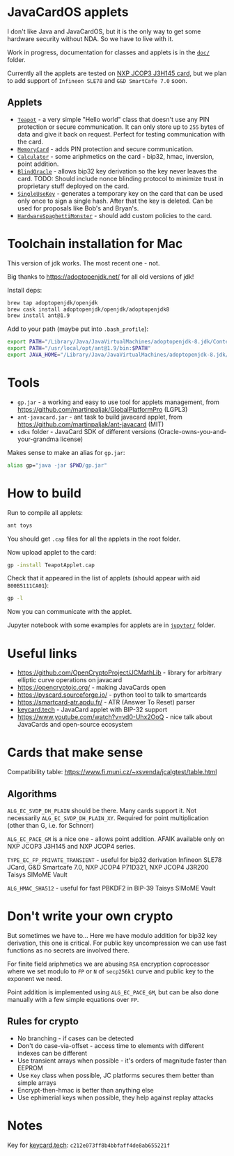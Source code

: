 # JavaCardOS applets

I don't like Java and JavaCardOS, but it is the only way to get some hardware security without NDA. So we have to live with it.

Work in progress, documentation for classes and applets is in the [`doc/`](./doc) folder.

Currently all the applets are tested on [NXP JCOP3 J3H145 card](https://www.smartcardfocus.com/shop/ilp/id~879/nxp-j3h145-dual-interface-java-card-144k/p/index.shtml), but we plan to add support of `Infineon SLE78` and `G&D SmartCafe 7.0` soon.

## Applets

- [`Teapot`](./doc/Teapot.md) - a very simple "Hello world" class that doesn't use any PIN protection or secure communication. It can only store up to `255` bytes of data and give it back on request. Perfect for testing communication with the card.
- [`MemoryCard`](./doc/MemoryCard.md) - adds PIN protection and secure communication.
- [`Calculator`](./doc/Calculator.md) - some ariphmetics on the card - bip32, hmac, inversion, point addition.
- [`BlindOracle`](./doc/BlindOracle.md) - allows bip32 key derivation so the key never leaves the card. TODO: Should include nonce blinding protocol to minimize trust in proprietary stuff deployed on the card.
- [`SingleUseKey`](./doc/SingleUseKey.md) - generates a temporary key on the card that can be used only once to sign a single hash. After that the key is deleted. Can be used for proposals like Bob's and Bryan's.
- [`HardwareSpaghettiMonster`](./doc/HardwareSpaghettiMonster.md) - should add custom policies to the card.

# Toolchain installation for Mac

This version of jdk works. The most recent one - not.

Big thanks to https://adoptopenjdk.net/ for all old versions of jdk!

Install deps:

```sh
brew tap adoptopenjdk/openjdk
brew cask install adoptopenjdk/openjdk/adoptopenjdk8
brew install ant@1.9
```

Add to your path (maybe put into `.bash_profile`):

```sh
export PATH="/Library/Java/JavaVirtualMachines/adoptopenjdk-8.jdk/Contents/Home/bin/:$PATH"
export PATH="/usr/local/opt/ant@1.9/bin:$PATH"
export JAVA_HOME="/Library/Java/JavaVirtualMachines/adoptopenjdk-8.jdk/Contents/Home"
```

# Tools

- `gp.jar` - a working and easy to use tool for applets management, from https://github.com/martinpaljak/GlobalPlatformPro (LGPL3)
- `ant-javacard.jar` - ant task to build javacard applet, from https://github.com/martinpaljak/ant-javacard (MIT)
- `sdks` folder - JavaCard SDK of different versions (Oracle-owns-you-and-your-grandma license)

Makes sense to make an alias for `gp.jar`:

```sh
alias gp="java -jar $PWD/gp.jar"
```

# How to build

Run to compile all applets:

```sh
ant toys
```

You should get `.cap` files for all the applets in the root folder.

Now upload applet to the card:

```sh
gp -install TeapotApplet.cap
```

Check that it appeared in the list of applets (should appear with aid `B00B5111CA01`):

```sh
gp -l
```

Now you can communicate with the applet.

Jupyter notebook with some examples for applets are in [`jupyter/`](jupyter/) folder.

# Useful links

- https://github.com/OpenCryptoProject/JCMathLib - library for arbitrary elliptic curve operations on javacard
- https://opencryptojc.org/ - making JavaCards open
- https://pyscard.sourceforge.io/ - python tool to talk to smartcards
- https://smartcard-atr.apdu.fr/ - ATR (Answer To Reset) parser
- [keycard.tech](https://keycard.tech/) - JavaCard applet with BIP-32 support
- https://www.youtube.com/watch?v=vd0-Uhx2OoQ - nice talk about JavaCards and open-source ecosystem

# Cards that make sense

Compatibility table: https://www.fi.muni.cz/~xsvenda/jcalgtest/table.html

## Algorithms

`ALG_EC_SVDP_DH_PLAIN` should be there. Many cards support it. Not necessarily `ALG_EC_SVDP_DH_PLAIN_XY`. Required for point multiplication (other than G, i.e. for Schnorr)

`ALG_EC_PACE_GM` is a nice one - allows point addition. AFAIK available only on NXP JCOP3 J3H145 and NXP JCOP4 series.

`TYPE_EC_FP_PRIVATE_TRANSIENT` - useful for bip32 derivation
Infineon SLE78 JCard, G&D Smartcafe 7.0, NXP JCOP4 P71D321, NXP JCOP4 J3R200
Taisys SIMoME Vault

`ALG_HMAC_SHA512` - useful for fast PBKDF2 in BIP-39
Taisys SIMoME Vault

# Don't write your own crypto

But sometimes we have to... 
Here we have modulo addition for bip32 key derivation, this one is critical.
For public key uncompression we can use fast functions as no secrets are involved there.

For finite field ariphmetics we are abusing `RSA` encryption coprocessor where we set modulo to `FP` or `N` of `secp256k1` curve and public key to the exponent we need.

Point addition is implemented using `ALG_EC_PACE_GM`, but can be also done manually with a few simple equations over `FP`.

## Rules for crypto

- No branching - if cases can be detected
- Don't do case-via-offset - access time to elements with different indexes can be different
- Use transient arrays when possible - it's orders of magnitude faster than EEPROM
- Use `Key` class when possible, JC platforms secures them better than simple arrays
- Encrypt-then-hmac is better than anything else
- Use ephimerial keys when possible, they help against replay attacks

# Notes

Key for [keycard.tech](https://keycard.tech/): `c212e073ff8b4bbfaff4de8ab655221f`
